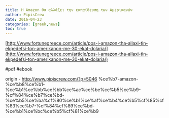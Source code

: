 ```yaml
---
title: Η Amazon θα αλλάξει την εκπαίδευση των Αμερικανών
author: PipisCrew
date: 2016-04-23
categories: [greek,news]
toc: true
---
```


[http://www.fortunegreece.com/article/pos-i-amazon-tha-allaxi-tin-ekpedefsi-ton-amerikanon-me-30-ekat-dolaria/](http://www.fortunegreece.com/article/pos-i-amazon-tha-allaxi-tin-ekpedefsi-ton-amerikanon-me-30-ekat-dolaria/)

#pdf #ebook

origin - http://www.pipiscrew.com/?p=5046 %ce%b7-amazon-%ce%b8%ce%b1-%ce%b1%ce%bb%ce%bb%ce%ac%ce%be%ce%b5%ce%b9-%cf%84%ce%b7%ce%bd-%ce%b5%ce%ba%cf%80%ce%b1%ce%af%ce%b4%ce%b5%cf%85%cf%83%ce%b7-%cf%84%cf%89%ce%bd-%ce%b1%ce%bc%ce%b5%cf%81%ce%b9